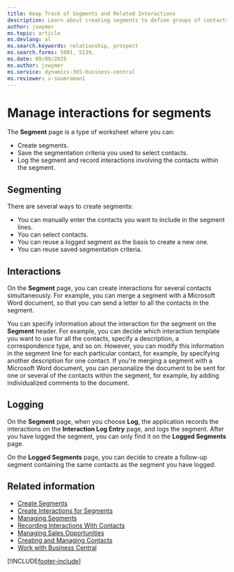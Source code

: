 ```yaml
---
title: Keep Track of Segments and Related Interactions
description: Learn about creating segments to define groups of contacts and specifying interactions for segments.
author: jswymer
ms.topic: article
ms.devlang: al
ms.search.keywords: relationship, prospect
ms.search.forms: 5091, 5139,
ms.date: 09/09/2025
ms.author: jswymer
ms.service: dynamics-365-business-central
ms.reviewer: v-soumramani
---
```


# Manage interactions for segments

The **Segment** page is a type of worksheet where you can:

* Create segments.
* Save the segmentation criteria you used to select contacts.
* Log the segment and record interactions involving the contacts within the segment.

## Segmenting

There are several ways to create segments:

* You can manually enter the contacts you want to include in the segment lines.
* You can select contacts.
* You can reuse a logged segment as the basis to create a new one.
* You can reuse saved segmentation criteria.

## Interactions

On the **Segment** page, you can create interactions for several contacts simultaneously. For example, you can merge a segment with a Microsoft Word document, so that you can send a letter to all the contacts in the segment.

You can specify information about the interaction for the segment on the **Segment** header. For example, you can decide which interaction template you want to use for all the contacts, specify a description, a correspondence type, and so on. However, you can modify this information in the segment line for each particular contact, for example, by specifying another description for one contact. If you're merging a segment with a Microsoft Word document, you can personalize the document to be sent for one or several of the contacts within the segment, for example, by adding individualized comments to the document.

## Logging

On the **Segment** page, when you choose **Log**, the application records the interactions on the **Interaction Log Entry** page, and logs the segment. After you have logged the segment, you can only find it on the **Logged Segments** page.

On the **Logged Segments** page, you can decide to create a follow-up segment containing the same contacts as the segment you have logged.

## Related information

- [Create Segments](marketing-how-create-segment.md)  
- [Create Interactions for Segments](marketing-how-create-interactions.md)  
- [Managing Segments](marketing-segments.md)  
- [Recording Interactions With Contacts](marketing-interactions.md)  
- [Managing Sales Opportunities](marketing-manage-sales-opportunities.md)  
- [Creating and Managing Contacts](marketing-contacts.md)  
- [Work with Business Central](ui-work-product.md)

[!INCLUDE[footer-include](includes/footer-banner.md)]
